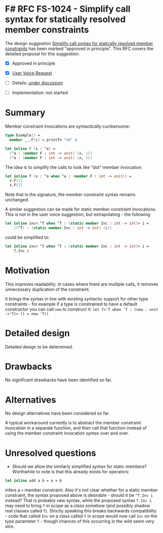 # F# RFC FS-1024 - Simplify call syntax for statically resolved member constraints

The design suggestion [Simplify call syntax for statically resolved member constraints](https://github.com/fsharp/fslang-suggestions/issues/440) has been marked "approved in principle".
This RFC covers the detailed proposal for this suggestion.

* [x] Approved in principle
* [x] [User Voice Request](https://github.com/fsharp/fslang-suggestions/issues/440)
* [ ] Details: [under discussion](https://github.com/fsharp/fslang-design/issues/162)
* [ ] Implementation: not started


# Summary
[summary]: #summary

Member constraint invocations are syntactically cumbersome:

```fsharp
type Example() =
  member __.F(i) = printfn "%d" i

let inline f (x : ^a) =
  (^a : (member F : int -> unit) (x, 1))
  (^a : (member F : int -> unit) (x, 2))
```

The idea is to simplify the calls to look like "dot" member invocation:

```fsharp
let inline f (x : ^a when ^a : (member F : int -> unit)) =
  x.F(1)
  x.F(2)
```
Note that in the signature, the member constraint syntax remains unchanged.

A similar suggestion can be made for static member constraint invocations. This is not in the user voice suggestion, but extrapolating - the following

```fsharp
let inline inc< ^T when ^T : (static member Inc : int -> int)> i =
    ((^T) : (static member Inc : int -> int) (i))
```
could be simplified to:

```fsharp
let inline inc< ^T when ^T : (static member Inc : int -> int)> i =
    T.Inc i
```

# Motivation
[motivation]: #motivation

This improves readability. In cases where there are multiple calls, it removes unnecessary duplication of the constraint.

It brings the syntax in line with existing syntactic support for other type constraints - for example if a type is constrained to have a default constructor you can call `new` to construct it: `let f<'T when 'T : (new : unit ->'T)> () = new 'T()`

# Detailed design
[design]: #detailed-design

Detailed design to be determined.

# Drawbacks
[drawbacks]: #drawbacks

No significant drawbacks have been identified so far.

# Alternatives
[alternatives]: #alternatives

No design alternatives have been considered so far.

A typical workaround currently is to abstract the member constraint invocation in a separate function, and then call that function instead of using the member constraint invocation syntax over and over.

# Unresolved questions
[unresolved]: #unresolved-questions

* Should we allow the similarly simplified syntax for static members? Worthwhile to note is that this already exists for operators:
```fsharp
let inline add a b = a + b
```
infers a `+` member constraint. Also it's not clear whether for a static member constraint, the syntax proposed above is desirable - should it be `^T.Inc i` instead? That is probably new syntax, while the proposed syntax `T.Inc i` may need to bring `T` in scope as a class somehow (and possibly shadow real classes called `T`). Strictly speaking this breaks backwards compatibility - code that called `Inc` on a class called `T` in scope would now call `Inc` on the type parameter `T` - though chances of this occurring in the wild seem very slim.
